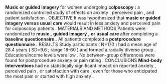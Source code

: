 **Music** **or** **guided** **imagery** for women undergoing **colposcopy** **:** a randomized controlled study of effects on anxiety , perceived pain , and patient satisfaction . OBJECTIVE It was hypothesized that **music** **or** **guided** **imagery** **versus** **usual** **care** would result in less anxiety and perceived pain for colposcopy patients . MATERIALS AND METHODS Patients were randomized to **music** **,** **guided** **imagery** **,** **or** **usual** **care** after completing a **baseline** **questionnaire** **.** All patients completed a **postprocedure** **questionnaire** **.** RESULTS Study participants ( N=170 ) had a mean age of 28.4 years ( SD=9.6 ; range 18-60 ) and formed a racially diverse group . Education/income levels were low . No between-group differences were found for postprocedure anxiety or pain rating . CONCLUSIONS **Mind-body** **interventions** had no statistically significant impact on reported anxiety , perceived pain , or satisfaction with care , even for those who anticipated the most pain or started with high anxiety . 